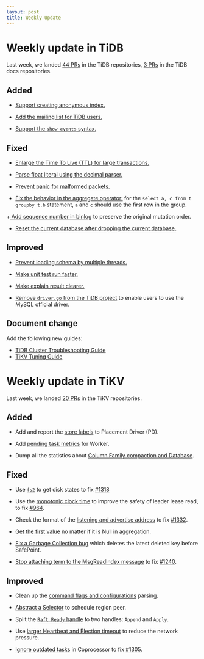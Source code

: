 ```yaml
---
layout: post
title: Weekly Update
---
```


# Weekly update in TiDB

Last week, we landed [44 PRs](https://github.com/pingcap/tidb/pulls?utf8=✓&q=is%3Apr%20is%3Amerged%20merged%3A2016-11-21..2016-11-27%20) in the TiDB repositories, [3 PRs](https://github.com/pingcap/docs/pulls?utf8=✓&q=is%3Apr%20is%3Amerged%20merged%3A2016-11-21..2016-11-27%20) in the TiDB docs repositories.

## Added

+ [Support creating anonymous index.](https://github.com/pingcap/tidb/pull/2075)

+ [Add the mailing list for TiDB users.](https://github.com/pingcap/tidb/pull/2090)

+ [Support the `show events` syntax.](https://github.com/pingcap/tidb/pull/2099)

## Fixed

+ [Enlarge the ](https://github.com/pingcap/tidb/pull/2004)[Time To Live (TTL)](https://github.com/pingcap/tidb/pull/2004)[ for large transactions.](https://github.com/pingcap/tidb/pull/2004)

+ [Parse float literal using the decimal parser.](https://github.com/pingcap/tidb/pull/2044)

+ [Prevent panic for malformed packets.](https://github.com/pingcap/tidb/pull/2048)

+ [Fix the behavior in the aggregate operator:](https://github.com/pingcap/tidb/pull/2057) for the `select a, c from t groupby t.b` statement, `a` and `c` should use the first row in the group.

+[ Add sequence number in binlog](https://github.com/pingcap/tidb/pull/2060) to preserve the original mutation order.

+ [Reset the current database after dropping the current database.](https://github.com/pingcap/tidb/pull/2089)

## Improved

+ [Prevent loading schema by multiple threads.](https://github.com/pingcap/tidb/pull/1984)

+ [Make unit test run faster.](https://github.com/pingcap/tidb/pull/2010)

+ [Make explain result clearer.](https://github.com/pingcap/tidb/pull/2063)

+ [Remove `driver.go` from the TiDB project](https://github.com/pingcap/tidb/pull/2066) to enable users to use the MySQL official driver.

## Document change

Add the following new guides:

* [TiDB Cluster Troubleshooting Guide](https://github.com/pingcap/docs/blob/master/trouble-shooting.md)
* [TiKV Tuning Guide](https://github.com/pingcap/docs/blob/master/op-guide/tune-TiKV.md)

# Weekly update in TiKV

Last week, we landed [20 PRs](https://github.com/search?p=1&q=repo%3Apingcap%2Ftikv+repo%3Apingcap%2Fpd+is%3Apr+is%3Amerged+merged%3A2016-11-20..2016-11-26&ref=searchresults&type=Issues&utf8=%E2%9C%93) in the TiKV repositories.

## Added

+ Add and report the [store labels](https://github.com/pingcap/tikv/pull/1349) to Placement Driver (PD).

+ Add [pending task metrics](https://github.com/pingcap/tikv/pull/1354) for Worker. 

+ Dump all the statistics about [Column Family compaction and Database](https://github.com/pingcap/tikv/pull/1357).

## Fixed

+ Use [`fs2`](https://github.com/pingcap/tikv/pull/1323) to get disk states to fix [#1318](https://github.com/pingcap/tikv/issues/1318)

+ Use the [monotonic clock time](https://github.com/pingcap/tikv/pull/1327) to improve the safety of leader lease read, to fix [#964](https://github.com/pingcap/tikv/issues/964).

+ Check the format of the [listening and advertise address](https://github.com/pingcap/tikv/pull/1335) to fix [#1332](https://github.com/pingcap/tikv/issues/1332).

+ [Get the first value](https://github.com/pingcap/tikv/pull/1339) no matter if it is Null in aggregation. 

+ [Fix a Garbage Collection bug](https://github.com/pingcap/tikv/pull/1350) which deletes the latest deleted key before SafePoint. 

+ [Stop attaching term to the MsgReadIndex message](https://github.com/pingcap/tikv/pull/1353) to fix [#1240](https://github.com/pingcap/tikv/issues/1240).

## Improved

+ Clean up the [command flags and configurations](https://github.com/pingcap/tikv/pull/1307) parsing. 

+ [Abstract a Selector](https://github.com/pingcap/pd/pull/389) to schedule region peer.

+ Split the [`Raft Ready` handle](https://github.com/pingcap/pd/pull/1322) to two handles: `Append` and `Apply`. 

+ Use [larger Heartbeat and Election timeout](https://github.com/pingcap/pd/pull/391) to reduce the network pressure. 

+ [Ignore outdated tasks](https://github.com/pingcap/tikv/pull/1324) in Coprocessor to fix [#1305](https://github.com/pingcap/tikv/issues/1305).
